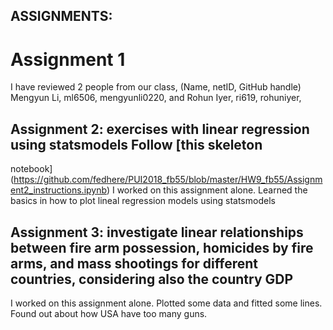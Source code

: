 ## ASSIGNMENTS:

# Assignment 1
I have reviewed 2 people from our class, 
(Name, netID, GitHub handle) 
Mengyun Li, ml6506, mengyunli0220, 
and
Rohun Iyer, ri619, rohuniyer, 

## Assignment 2: exercises with linear regression using statsmodels Follow [this skeleton 
notebook](https://github.com/fedhere/PUI2018_fb55/blob/master/HW9_fb55/Assignment2_instructions.ipynb)
I worked on this assignment alone. 
Learned the basics in how to plot lineal regression models using statsmodels

## Assignment 3: investigate linear relationships between fire arm possession, homicides by fire arms, and mass shootings for different countries, considering also the country GDP
I worked on this assignment alone.
Plotted some data and fitted some lines.
Found out about how USA have too many guns. 

